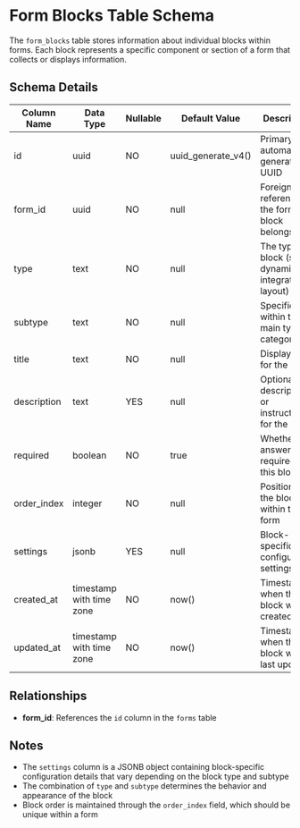 # Form Blocks Table Schema

The `form_blocks` table stores information about individual blocks within forms. Each block represents a specific component or section of a form that collects or displays information.

## Schema Details

| Column Name | Data Type | Nullable | Default Value | Description |
|------------|-----------|----------|---------------|-------------|
| id | uuid | NO | uuid_generate_v4() | Primary key, automatically generated UUID |
| form_id | uuid | NO | null | Foreign key referencing the form this block belongs to |
| type | text | NO | null | The type of block (static, dynamic, integration, layout) |
| subtype | text | NO | null | Specific type within the main type category |
| title | text | NO | null | Display title for the block |
| description | text | YES | null | Optional description or instructions for the block |
| required | boolean | NO | true | Whether an answer is required for this block |
| order_index | integer | NO | null | Position of the block within the form |
| settings | jsonb | YES | null | Block-specific configuration settings |
| created_at | timestamp with time zone | NO | now() | Timestamp when the block was created |
| updated_at | timestamp with time zone | NO | now() | Timestamp when the block was last updated |

## Relationships

- **form_id**: References the `id` column in the `forms` table

## Notes

- The `settings` column is a JSONB object containing block-specific configuration details that vary depending on the block type and subtype
- The combination of `type` and `subtype` determines the behavior and appearance of the block
- Block order is maintained through the `order_index` field, which should be unique within a form
